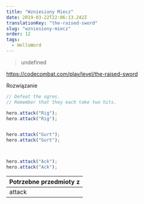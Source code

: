 ```yaml
---
title: "Wzniesiony Miecz"
date: 2019-03-22T22:06:13.242Z
translationKey: "the-raised-sword"
slug: "wzniesiony-miecz"
order: 12
tags:
  - HelloWord
---
```


> undefined

https://codecombat.com/play/level/the-raised-sword

Rozwiązanie

```javascript
// Defeat the ogres.
// Remember that they each take two hits.

hero.attack("Rig");
hero.attack("Rig");


hero.attack("Gurt");
hero.attack("Gurt");



hero.attack("Ack");
hero.attack("Ack");

```

Potrzebne przedmioty z |
--- |
attack |


